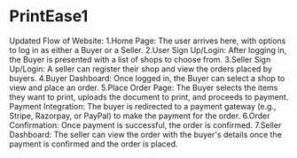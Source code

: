 # PrintEase1

Updated Flow of Website:
1.Home Page:
The user arrives here, with options to log in as either a Buyer or a Seller.
2.User Sign Up/Login:
After logging in, the Buyer is presented with a list of shops to choose from.
3.Seller Sign Up/Login:
A seller can register their shop and view the orders placed by buyers.
4.Buyer Dashboard:
Once logged in, the Buyer can select a shop to view and place an order.
5.Place Order Page:
The Buyer selects the items they want to print, uploads the document to print, and proceeds to payment.
Payment Integration: The buyer is redirected to a payment gateway (e.g., Stripe, Razorpay, or PayPal) to make the payment for the order.
6.Order Confirmation:
Once payment is successful, the order is confirmed.
7.Seller Dashboard:
The seller can view the order with the buyer's details once the payment is confirmed and the order is placed.
